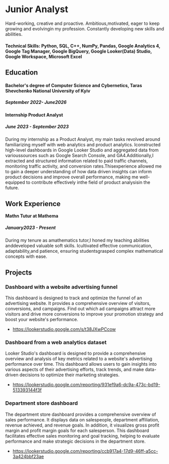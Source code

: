 # Junior Analyst
Hard-working, creative and proactive. Ambitious,motivated, eager to keep growing and evolvingin my profession. Constantly developing new skills and abilities.
#### Technical Skills: Python, SQL, C++, NumPy, Pandas, Google Analytics 4, Google Tag Manager, Google BigQuery, Google Looker(Data) Studio, Google Workspace, Microsoft Excel

## Education
#### Bachelor's degree of Computer Science and Cybernetics, Taras Shevchenko National University of Kyiv
##### September 2022- June2026

#### Internship Product Analyst
##### June 2023 - September 2023
During my internship as a Product Analyst, my main tasks revolved around familiarizing myself with web analytics and product analytics. Iconstructed high-level dashboards
in Google Looker Studio and aggregated data from varioussources such as Google Search Console, and GA4.Additionally,I extracted and structured information related to paid traffic channels, monitoring traffic activity, and conversion rates.Thisexperience allowed me to gain a deeper understanding of how data driven insights can inform product decisions and improve overall performance, making me well-equipped to contribute effectively inthe field of product analysisin the future.

## Work Experience
**Mathn Tutur at Mathema**
##### January2023 - Present
During my tenure as amathematics tutor,I honed my teaching abilities anddeveloped valuable soft skills. Icultivated effective communication, adaptability,and patience, ensuring studentsgrasped complex mathematical concepts with ease.
## Projects

### Dashboard with a website advertising funnel
This dashboard is designed to track and optimize the funnel of an advertising website. It provides a comprehensive overview of visitors, conversions, and campaigns. Find out which ad campaigns attract more visitors and drive more conversions to improve your promotion strategy and boost your website's performance.
- https://lookerstudio.google.com/s/t38JXwPCcow

### Dashboard from a web analytics dataset
Looker Studio's dashboard is designed to provide a comprehensive overview and analysis of key metrics related to a website's advertising performance over time. This dashboard allows users to gain insights into various aspects of their advertising efforts, track trends, and make data-driven decisions to optimize their marketing strategies.
- https://lookerstudio.google.com/reporting/931ef9a6-dc9a-473c-bd19-513393144f3f

### Department store dashboard
The department store dashboard provides a comprehensive overview of sales performance. It displays data on salespeople, department affiliation, revenue achieved, and revenue goals. In addition, it visualizes gross profit margin and profit margin goals for each salesperson. This dashboard facilitates effective sales monitoring and goal tracking, helping to evaluate performance and make strategic decisions in the department store.
- https://lookerstudio.google.com/reporting/ccb917a4-17d9-46ff-a5cc-3a424bbf23ae


